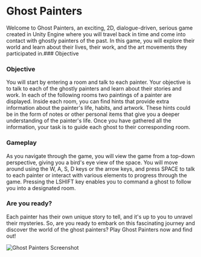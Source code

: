 # Ghost Painters

Welcome to Ghost Painters, an exciting, 2D, dialogue-driven, serious game created in Unity Engine where you will travel back in time and come into contact with ghostly painters of the past. In this game, you will explore their world and learn about their lives, their work, and the art movements they participated in.### Objective

### Objective

You will start by entering a room and talk to each painter. Your objective is to talk to each of the ghostly painters and learn about their stories and work.  In each of the following rooms two paintings of a painter are displayed. Inside each room, you can find hints that provide extra information about the painter's life, habits, and artwork. These hints could be in the form of notes or other personal items that give you a deeper understanding of the painter's life. Once you have gathered all the information, your task is to guide each ghost to their corresponding room. 

### Gameplay

As you navigate through the game, you will view the game from a top-down perspective, giving you a bird's eye view of the space. You will move around using the W, A, S, D keys or the arrow keys, and press SPACE to talk to each painter or interact with various elements to progress through the game. Pressing the LSHIFT key enables you to command a ghost to follow you into a designated room.

### Are you ready?

Each painter has their own unique story to tell, and it's up to you to unravel their mysteries. So, are you ready to embark on this fascinating journey and discover the world of the ghost painters? Play Ghost Painters now and find out!


![Ghost Painters Screenshot](https://github.com/amartid/GhostPainters/GhostPainters.jpg)
